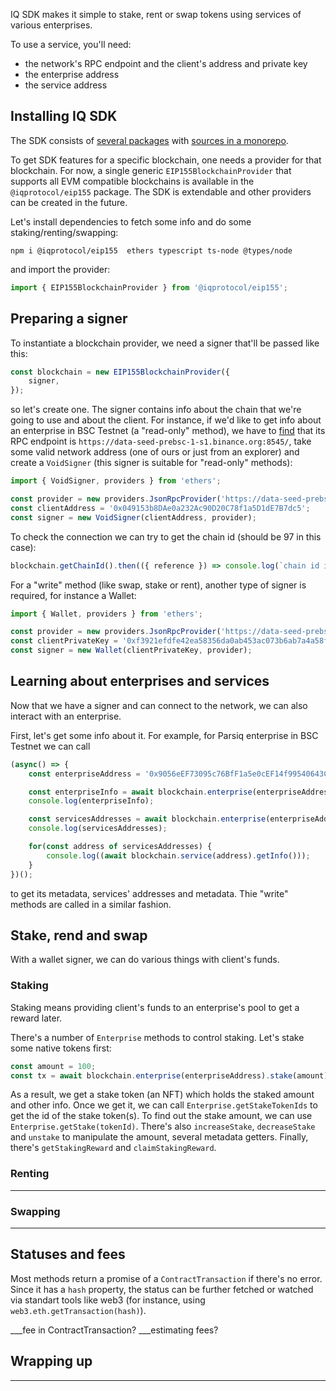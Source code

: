 IQ SDK makes it simple to stake, rent or swap tokens using services of various enterprises. <!-- closer to business? more features? -->

To use a service, you'll need:

* the network's RPC endpoint and the client's address and private key
* the enterprise address <!-- where to get from? (no listing available) -->
* the service address <!-- where to get from? -->

Installing IQ SDK
-----------------
The SDK consists of [several packages](https://iqlabsorg.github.io/iq-sdk-js/) with [sources in a monorepo](https://github.com/iqlabsorg/iq-sdk-js/).

To get SDK features for a specific blockchain, one needs a provider for that blockchain.
For now, a single generic `EIP155BlockchainProvider` that supports all EVM compatible blockchains
is available in the `@iqprotocol/eip155` package. The SDK is extendable and other providers can be created in the future.

Let's install dependencies to fetch some info and do some staking/renting/swapping:

```
npm i @iqprotocol/eip155  ethers typescript ts-node @types/node
```

and import the provider:

```typescript
import { EIP155BlockchainProvider } from '@iqprotocol/eip155';
```

Preparing a signer <!-- Wallet – correct signer? -->
------------------

To instantiate a blockchain provider, we need a signer that'll be passed like this:

```typescript
const blockchain = new EIP155BlockchainProvider({
    signer,
});
```

so let's create one. The signer contains info about the chain that we're going to use
and about the client. For instance, if we'd like to get info about an enterprise
in BSC Testnet (a "read-only" method), we have to [find](https://docs.ricefarm.fi/guides/metamask-add-bsc)
that its RPC endpoint is `https://data-seed-prebsc-1-s1.binance.org:8545/`, take some valid network address
(one of ours or just from an explorer) and create a `VoidSigner` (this signer is suitable for "read-only" methods):

```typescript
import { VoidSigner, providers } from 'ethers';

const provider = new providers.JsonRpcProvider('https://data-seed-prebsc-1-s1.binance.org:8545/');
const clientAddress = '0x049153b8DAe0a232Ac90D20C78f1a5D1dE7B7dc5';
const signer = new VoidSigner(clientAddress, provider);
```

To check the connection we can try to get the chain id (should be 97 in this case):

```typescript
blockchain.getChainId().then(({ reference }) => console.log(`chain id is ${reference}`));
```

For a "write" method (like swap, stake or rent), another type of signer is required, for instance a Wallet:

```typescript
import { Wallet, providers } from 'ethers';

const provider = new providers.JsonRpcProvider('https://data-seed-prebsc-1-s1.binance.org:8545/');
const clientPrivateKey = '0xf3921efdfe42ea58356da0ab453ac073b6ab7a4a58f20aebfa408bbd57a91ee8';
const signer = new Wallet(clientPrivateKey, provider);
```

Learning about enterprises and services <!-- where can we find that address? (Parsiq enterprise in BSC Testnet) *serviceFeePercent = ? -->
---------------------------------------
Now that we have a signer and can connect to the network, we can also interact with an enterprise.

First, let's get some info about it. For example, for Parsiq enterprise in BSC Testnet we can call

```typescript
(async() => {
    const enterpriseAddress = '0x9056eEF73095c76BfF1a5e0cEF14f99540643C72';

    const enterpriseInfo = await blockchain.enterprise(enterpriseAddress).getInfo();
    console.log(enterpriseInfo);

    const servicesAddresses = await blockchain.enterprise(enterpriseAddress).getServiceAddresses();
    console.log(servicesAddresses);

    for(const address of servicesAddresses) {
        console.log((await blockchain.service(address).getInfo()));
    }
})();
```

to get its metadata, services' addresses and metadata. Thie "write" methods are called in a similar fashion.

Stake, rend and swap
--------------------

With a wallet signer, we can do various things with client's funds.

### Staking

Staking means providing client's funds to an enterprise's pool to get a reward later.
<!-- how reward is calculated? is this like investing? can an enterprise go bankrupt? -->

There's a number of `Enterprise` methods to control staking. Let's stake some native tokens first:

```typescript
const amount = 100;
const tx = await blockchain.enterprise(enterpriseAddress).stake(amount);
```

As a result, we get a stake token (an NFT) which holds the staked amount and other info. Once we get it, we can call
`Enterprise.getStakeTokenIds` to get the id of the stake token(s). To find out the stake amount, we can use
`Enterprise.getStake(tokenId)`. There's also `increaseStake`, `decreaseStake` and `unstake` to manipulate the amount,
several metadata getters. Finally, there's `getStakingReward` and `claimStakingReward`.
<!-- what does setEnterpriseTokenAllowance do? -->

### Renting

___

### Swapping

___

Statuses and fees
-----------------

Most methods return a promise of a `ContractTransaction` if there's no error.
Since it has a `hash` property, the status can be further fetched or watched via standart tools like web3
(for instance, using `web3.eth.getTransaction(hash)`).

___fee in ContractTransaction?
___estimating fees?

Wrapping up
-----------

___